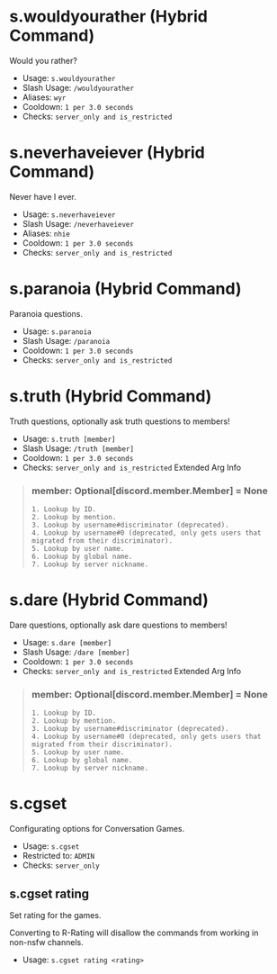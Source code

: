 # s.wouldyourather (Hybrid Command)
Would you rather?<br/>
 - Usage: `s.wouldyourather`
 - Slash Usage: `/wouldyourather`
 - Aliases: `wyr`
 - Cooldown: `1 per 3.0 seconds`
 - Checks: `server_only and is_restricted`
# s.neverhaveiever (Hybrid Command)
Never have I ever.<br/>
 - Usage: `s.neverhaveiever`
 - Slash Usage: `/neverhaveiever`
 - Aliases: `nhie`
 - Cooldown: `1 per 3.0 seconds`
 - Checks: `server_only and is_restricted`
# s.paranoia (Hybrid Command)
Paranoia questions.<br/>
 - Usage: `s.paranoia`
 - Slash Usage: `/paranoia`
 - Cooldown: `1 per 3.0 seconds`
 - Checks: `server_only and is_restricted`
# s.truth (Hybrid Command)
Truth questions, optionally ask truth questions to members!<br/>
 - Usage: `s.truth [member]`
 - Slash Usage: `/truth [member]`
 - Cooldown: `1 per 3.0 seconds`
 - Checks: `server_only and is_restricted`
Extended Arg Info
> ### member: Optional[discord.member.Member] = None
> 
> 
>     1. Lookup by ID.
>     2. Lookup by mention.
>     3. Lookup by username#discriminator (deprecated).
>     4. Lookup by username#0 (deprecated, only gets users that migrated from their discriminator).
>     5. Lookup by user name.
>     6. Lookup by global name.
>     7. Lookup by server nickname.
> 
>     
# s.dare (Hybrid Command)
Dare questions, optionally ask dare questions to members!<br/>
 - Usage: `s.dare [member]`
 - Slash Usage: `/dare [member]`
 - Cooldown: `1 per 3.0 seconds`
 - Checks: `server_only and is_restricted`
Extended Arg Info
> ### member: Optional[discord.member.Member] = None
> 
> 
>     1. Lookup by ID.
>     2. Lookup by mention.
>     3. Lookup by username#discriminator (deprecated).
>     4. Lookup by username#0 (deprecated, only gets users that migrated from their discriminator).
>     5. Lookup by user name.
>     6. Lookup by global name.
>     7. Lookup by server nickname.
> 
>     
# s.cgset
Configurating options for Conversation Games.<br/>
 - Usage: `s.cgset`
 - Restricted to: `ADMIN`
 - Checks: `server_only`
## s.cgset rating
Set rating for the games.<br/>

Converting to R-Rating will disallow the commands from working in<br/>
non-nsfw channels.<br/>
 - Usage: `s.cgset rating <rating>`

